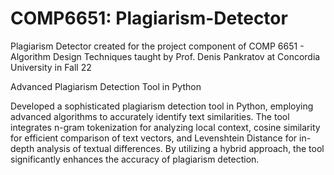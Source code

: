 # COMP6651: Plagiarism-Detector
Plagiarism Detector created for the project component of COMP 6651 - Algorithm Design Techniques taught by Prof. Denis Pankratov at Concordia University in Fall 22

Advanced Plagiarism Detection Tool in Python

Developed a sophisticated plagiarism detection tool in Python, employing advanced algorithms to accurately identify text similarities. The tool integrates n-gram tokenization for analyzing local context, cosine similarity for efficient comparison of text vectors, and Levenshtein Distance for in-depth analysis of textual differences. By utilizing a hybrid approach, the tool significantly enhances the accuracy of plagiarism detection.
